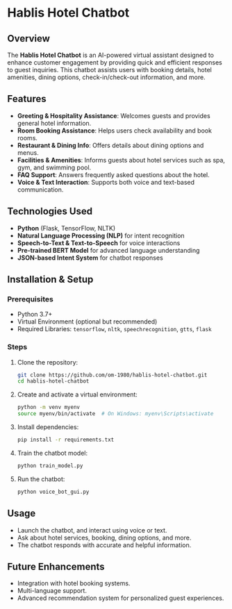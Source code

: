 # Hablis Hotel Chatbot

## Overview
The **Hablis Hotel Chatbot** is an AI-powered virtual assistant designed to enhance customer engagement by providing quick and efficient responses to guest inquiries. This chatbot assists users with booking details, hotel amenities, dining options, check-in/check-out information, and more.

## Features
- **Greeting & Hospitality Assistance**: Welcomes guests and provides general hotel information.
- **Room Booking Assistance**: Helps users check availability and book rooms.
- **Restaurant & Dining Info**: Offers details about dining options and menus.
- **Facilities & Amenities**: Informs guests about hotel services such as spa, gym, and swimming pool.
- **FAQ Support**: Answers frequently asked questions about the hotel.
- **Voice & Text Interaction**: Supports both voice and text-based communication.

## Technologies Used
- **Python** (Flask, TensorFlow, NLTK)
- **Natural Language Processing (NLP)** for intent recognition
- **Speech-to-Text & Text-to-Speech** for voice interactions
- **Pre-trained BERT Model** for advanced language understanding
- **JSON-based Intent System** for chatbot responses

## Installation & Setup
### Prerequisites
- Python 3.7+
- Virtual Environment (optional but recommended)
- Required Libraries: `tensorflow`, `nltk`, `speechrecognition`, `gtts`, `flask`

### Steps
1. Clone the repository:
   ```sh
   git clone https://github.com/om-1980/hablis-hotel-chatbot.git
   cd hablis-hotel-chatbot
   ```
2. Create and activate a virtual environment:
   ```sh
   python -m venv myenv
   source myenv/bin/activate  # On Windows: myenv\Scripts\activate
   ```
3. Install dependencies:
   ```sh
   pip install -r requirements.txt
   ```
4. Train the chatbot model:
   ```sh
   python train_model.py
   ```
5. Run the chatbot:
   ```sh
   python voice_bot_gui.py
   ```

## Usage
- Launch the chatbot, and interact using voice or text.
- Ask about hotel services, booking, dining options, and more.
- The chatbot responds with accurate and helpful information.

## Future Enhancements
- Integration with hotel booking systems.
- Multi-language support.
- Advanced recommendation system for personalized guest experiences.

